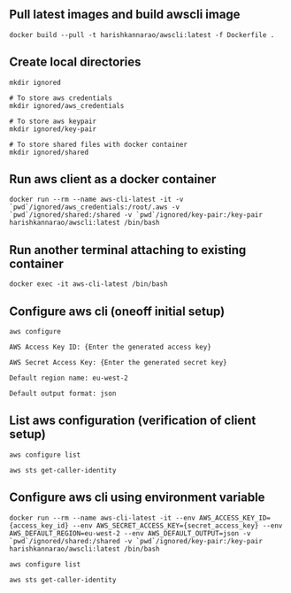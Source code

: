 ## Pull latest images and build awscli image

    docker build --pull -t harishkannarao/awscli:latest -f Dockerfile .

## Create local directories
    mkdir ignored

    # To store aws credentials
    mkdir ignored/aws_credentials

    # To store aws keypair
    mkdir ignored/key-pair

    # To store shared files with docker container
    mkdir ignored/shared

## Run aws client as a docker container

    docker run --rm --name aws-cli-latest -it -v `pwd`/ignored/aws_credentials:/root/.aws -v `pwd`/ignored/shared:/shared -v `pwd`/ignored/key-pair:/key-pair harishkannarao/awscli:latest /bin/bash

## Run another terminal attaching to existing container

    docker exec -it aws-cli-latest /bin/bash

## Configure aws cli (oneoff initial setup)

    aws configure

    AWS Access Key ID: {Enter the generated access key}

    AWS Secret Access Key: {Enter the generated secret key}

    Default region name: eu-west-2

    Default output format: json

## List aws configuration (verification of client setup)

    aws configure list

    aws sts get-caller-identity 

## Configure aws cli using environment variable

    docker run --rm --name aws-cli-latest -it --env AWS_ACCESS_KEY_ID={access_key_id} --env AWS_SECRET_ACCESS_KEY={secret_access_key} --env AWS_DEFAULT_REGION=eu-west-2 --env AWS_DEFAULT_OUTPUT=json -v `pwd`/ignored/shared:/shared -v `pwd`/ignored/key-pair:/key-pair harishkannarao/awscli:latest /bin/bash

    aws configure list

    aws sts get-caller-identity 